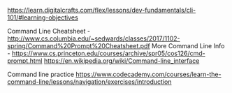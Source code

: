 https://learn.digitalcrafts.com/flex/lessons/dev-fundamentals/cli-101/#learning-objectives

Command Line Cheatsheet - http://www.cs.columbia.edu/~sedwards/classes/2017/1102-spring/Command%20Prompt%20Cheatsheet.pdf
More Command Line Info - https://www.cs.princeton.edu/courses/archive/spr05/cos126/cmd-prompt.html
https://en.wikipedia.org/wiki/Command-line_interface

Command line practice
https://www.codecademy.com/courses/learn-the-command-line/lessons/navigation/exercises/introduction
